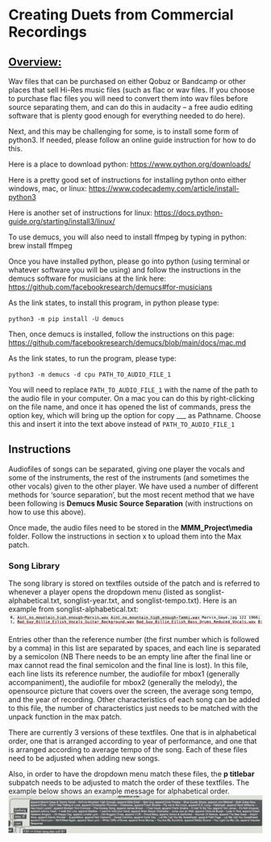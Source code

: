 <h1>Creating Duets from Commercial Recordings</h1>

<h2><u>Overview:</u></h2>
Wav files that can be purchased on either Qobuz or Bandcamp or other places that sell Hi-Res music files (such as flac or wav files. If you choose to purchase flac files you will need to convert them into wav files before source separating them, and can do this in audacity – a free audio editing software that is plenty good enough for everything needed to do here).  

Next, and this may be challenging for some, is to install some form of python3. If needed, please follow an online guide instruction for how to do this. 

Here is a place to download python: https://www.python.org/downloads/ 

Here is a pretty good set of instructions for installing python onto either windows, mac, or linux: https://www.codecademy.com/article/install-python3 

Here is another set of instructions for linux: https://docs.python-guide.org/starting/install3/linux/ 

To use demucs, you will also need to install ffmpeg by typing in python: brew install ffmpeg 

Once you have installed python, please go into python (using terminal or whatever software you will be using) and follow the instructions in the demucs software for musicians at the link here: https://github.com/facebookresearch/demucs#for-musicians 


As the link states, to install this program, in python please type:  

`python3 -m pip install -U demucs `


Then, once demucs is installed, follow the instructions on this page: https://github.com/facebookresearch/demucs/blob/main/docs/mac.md 


As the link states, to run the program, please type:  

`python3 -m demucs -d cpu PATH_TO_AUDIO_FILE_1 `

You will need to replace `PATH_TO_AUDIO_FILE_1` with the name of the path to the audio file in your computer. On a mac you can do this by right-clicking on the file name, and once it has opened the list of commands, press the option key, which will bring up the option for copy ___ as Pathname. Choose this and insert it into the text above instead of `PATH_TO_AUDIO_FILE_1`

## Instructions
Audiofiles of songs can be separated, giving one player the vocals and some of the instruments, the rest of the instruments (and sometimes the other vocals) given to the other player. We have used a number of different methods for ‘source separation’, but the most recent method that we have been following is **Demucs Music Source Separation** (with instructions on how to use this above).  

Once made, the audio files need to be stored in the **MMM_Project\media** folder. Follow the instructions in section x to upload them into the Max patch. 


### **Song Library**

The song library is stored on textfiles outside of the patch and is referred to whenever a player opens the dropdown menu (listed as songlist-alphabetical.txt, songlist-year.txt, and songlist-tempo.txt). Here is an example from songlist-alphabetical.txt:
![Screen shot of a the song list](./images/songlist.png)

Entries other than the reference number (the first number which is followed by a comma) in this list are separated by spaces, and each line is separated by a semicolon (NB There needs to be an empty line after the final line or max cannot read the final semicolon and the final line is lost). In this file, each line lists its reference number, the audiofile for mbox1 (generally accompaniment), the audiofile for mbox2 (generally the melody), the opensource picture that covers over the screen, the average song tempo, and the year of recording. Other characteristics of each song can be added to this file, the number of characteristics just needs to be matched with the unpack function in the max patch. 

There are currently 3 versions of these textfiles. One that is in alphabetical order, one that is arranged according to year of performance, and one that is arranged according to average tempo of the song. Each of these files need to be adjusted when adding new songs. 

Also, in order to have the dropdown menu match these files, the **p titlebar** subpatch needs to be adjusted to match the order of these textfiles. The example below shows an example message for alphabetical order. 
![Screenshot of the p titlebar subpatch](./images/titlebar.png)